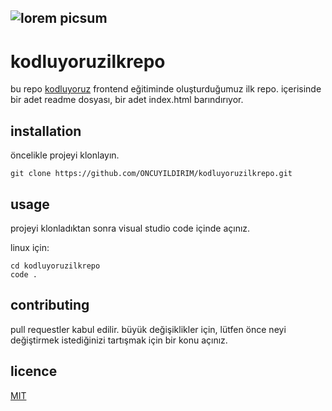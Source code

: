 ![lorem picsum](http://picsum.photos/195/300)
------------------------------------------------
# kodluyoruzilkrepo
bu repo [kodluyoruz](http://www.kodluyoruz.org/) frontend eğitiminde oluşturduğumuz ilk repo. içerisinde bir adet readme dosyası, bir adet index.html barındırıyor.
## installation
öncelikle projeyi klonlayın. 
```
git clone https://github.com/ONCUYILDIRIM/kodluyoruzilkrepo.git
```
## usage
projeyi klonladıktan sonra visual studio code içinde açınız.

linux için:

```
cd kodluyoruzilkrepo 
code .
```
## contributing
pull requestler kabul edilir. büyük değişiklikler için, lütfen önce neyi değiştirmek istediğinizi tartışmak için bir konu açınız.
## licence
[MIT](http://www.mit.edu/)
